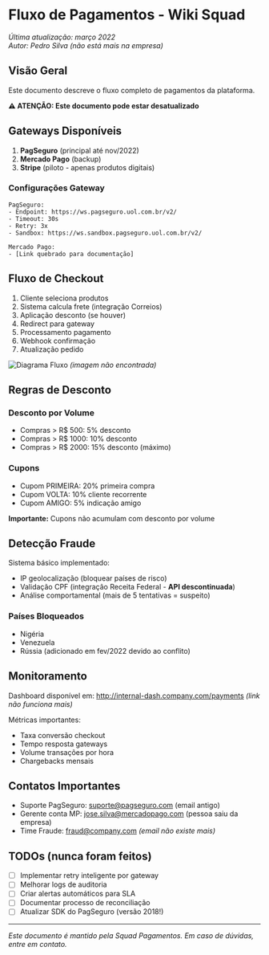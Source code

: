 # Fluxo de Pagamentos - Wiki Squad

*Última atualização: março 2022*  
*Autor: Pedro Silva (não está mais na empresa)*  

## Visão Geral

Este documento descreve o fluxo completo de pagamentos da plataforma.

**⚠️ ATENÇÃO: Este documento pode estar desatualizado**

## Gateways Disponíveis

1. **PagSeguro** (principal até nov/2022)
2. **Mercado Pago** (backup)
3. **Stripe** (piloto - apenas produtos digitais)

### Configurações Gateway

```
PagSeguro:
- Endpoint: https://ws.pagseguro.uol.com.br/v2/
- Timeout: 30s
- Retry: 3x
- Sandbox: https://ws.sandbox.pagseguro.uol.com.br/v2/

Mercado Pago:
- [Link quebrado para documentação]
```

## Fluxo de Checkout

1. Cliente seleciona produtos
2. Sistema calcula frete (integração Correios)
3. Aplicação desconto (se houver)
4. Redirect para gateway
5. Processamento pagamento
6. Webhook confirmação
7. Atualização pedido

![Diagrama Fluxo](./images/payment-flow-2022.png) *(imagem não encontrada)*

## Regras de Desconto

### Desconto por Volume
- Compras > R$ 500: 5% desconto  
- Compras > R$ 1000: 10% desconto
- Compras > R$ 2000: 15% desconto (máximo)

### Cupons
- Cupom PRIMEIRA: 20% primeira compra
- Cupom VOLTA: 10% cliente recorrente  
- Cupom AMIGO: 5% indicação amigo

**Importante:** Cupons não acumulam com desconto por volume

## Detecção Fraude

Sistema básico implementado:
- IP geolocalização (bloquear países de risco)
- Validação CPF (integração Receita Federal - **API descontinuada**)
- Análise comportamental (mais de 5 tentativas = suspeito)

### Países Bloqueados
- Nigéria
- Venezuela  
- Rússia (adicionado em fev/2022 devido ao conflito)

## Monitoramento

Dashboard disponível em: http://internal-dash.company.com/payments *(link não funciona mais)*

Métricas importantes:
- Taxa conversão checkout
- Tempo resposta gateways
- Volume transações por hora
- Chargebacks mensais

## Contatos Importantes

- Suporte PagSeguro: suporte@pagseguro.com (email antigo)
- Gerente conta MP: jose.silva@mercadopago.com (pessoa saiu da empresa)
- Time Fraude: fraud@company.com *(email não existe mais)*

## TODOs (nunca foram feitos)

- [ ] Implementar retry inteligente por gateway
- [ ] Melhorar logs de auditoria  
- [ ] Criar alertas automáticos para SLA
- [ ] Documentar processo de reconciliação
- [ ] Atualizar SDK do PagSeguro (versão 2018!)

---
*Este documento é mantido pela Squad Pagamentos. Em caso de dúvidas, entre em contato.*